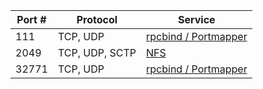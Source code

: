 | Port # | Protocol       | Service |
|--------|----------------|---------|
|    111 | TCP, UDP       | [rpcbind / Portmapper](../Services/rpcbind_PortMapper/README.md) |
|   2049 | TCP, UDP, SCTP | [NFS](../Services/NFS/README.md) |
|  32771 | TCP, UDP       | [rpcbind / Portmapper](../Services/rpcbind_PortMapper/README.md) |

